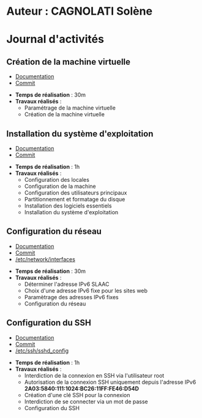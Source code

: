 # Auteur : CAGNOLATI Solène

# Journal d'activités

## Création de la machine virtuelle

* [Documentation](Documentation/CreationVM.md)
* [Commit](https://github.com/CFAI2024-CPLR/projet_web/commit/ee1f51b4e8120ebf0751ce2b4bdc460b15749143)

- **Temps de réalisation** : 30m
- **Travaux réalisés** : 
    - Paramétrage de la machine virtuelle
    - Création de la machine virtuelle

## Installation du système d'exploitation

* [Documentation](Documentation/InstallationOS.md)
* [Commit](https://github.com/CFAI2024-CPLR/projet_web/commit/7ea530892a364a7fb911b505b9d37874462ee280)

- **Temps de réalisation** : 1h
- **Travaux réalisés** : 
    - Configuration des locales
    - Configuration de la machine
    - Configuration des utilisateurs principaux
    - Partitionnement et formatage du disque
    - Installation des logiciels essentiels
    - Installation du système d'exploitation

## Configuration du réseau

* [Documentation](Documentation/ConfigurationReseau.md)
* [Commit](https://github.com/CFAI2024-CPLR/projet_web/commit/d55b24db605d06f0ba5dc5d9474724dca078134b)
* [/etc/network/interfaces](Configuration/interfaces)

- **Temps de réalisation** : 30m
- **Travaux réalisés** : 
    - Déterminer l'adresse IPv6 SLAAC
    - Choix d'une adresse IPv6 fixe pour les sites web
    - Paramètrage des adresses IPv6 fixes
    - Configuration du réseau
    
## Configuration du SSH

* [Documentation](Documentation/ConfigurationSSH.md)
* [Commit](https://github.com/CFAI2024-CPLR/projet_web/commit/e212cfb81c64bf07cccfba2d2408cb0df28b0c63)
* [/etc/ssh/sshd_config](Configuration/sshd_config)

- **Temps de réalisation** : 1h
- **Travaux réalisés** : 
    - Interdiction de la connexion en SSH via l'utilisateur root
    - Autorisation de la connexion SSH uniquement depuis l'adresse IPv6 **2A03:5840:111:1024:BC26:11FF:FE46:D54D**
    - Création d'une clé SSH pour la connexion
    - Interdiction de se connecter via un mot de passe
    - Configuration du SSH